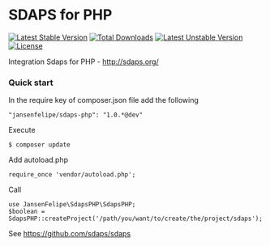 # SDAPS for PHP
[![Latest Stable Version](https://poser.pugx.org/jansenfelipe/sdaps-php/v/stable.svg)](https://packagist.org/packages/jansenfelipe/sdaps-php) [![Total Downloads](https://poser.pugx.org/jansenfelipe/sdaps-php/downloads.svg)](https://packagist.org/packages/jansenfelipe/sdaps-php) [![Latest Unstable Version](https://poser.pugx.org/jansenfelipe/sdaps-php/v/unstable.svg)](https://packagist.org/packages/jansenfelipe/sdaps-php) [![License](https://poser.pugx.org/jansenfelipe/sdaps-php/license.svg)](https://packagist.org/packages/jansenfelipe/sdaps-php)

Integration Sdaps for PHP - http://sdaps.org/

### Quick start

In the require key of composer.json file add the following

    "jansenfelipe/sdaps-php": "1.0.*@dev"

Execute

    $ composer update


Add autoload.php

    require_once 'vendor/autoload.php';  

Call

    use JansenFelipe\SdapsPHP\SdapsPHP;
    $boolean = SdapsPHP::createProject('/path/you/want/to/create/the/project/sdaps');
    
See
    https://github.com/sdaps/sdaps
